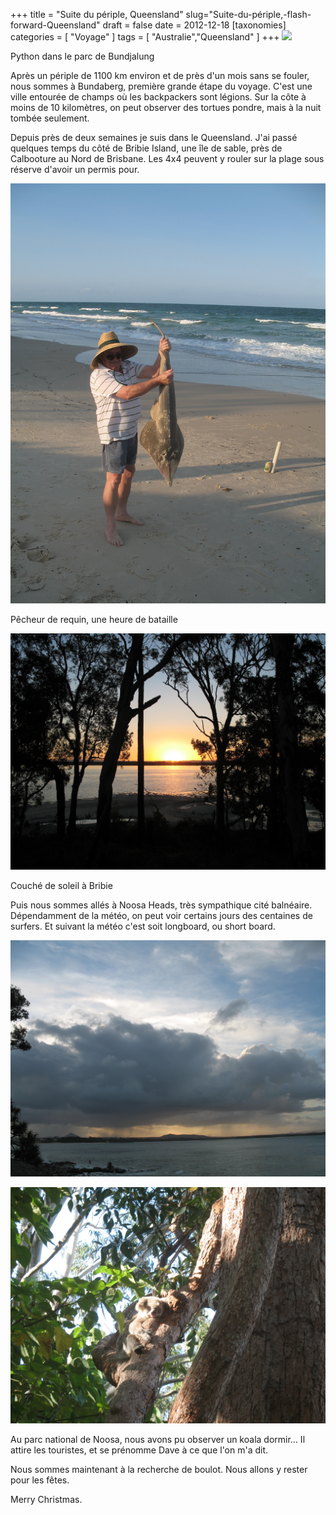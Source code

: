 +++
title = "Suite du périple, Queensland"
slug="Suite-du-périple,-flash-forward-Queensland"
draft = false
date = 2012-12-18
[taxonomies]
categories = [ "Voyage" ]
tags = [ "Australie","Queensland" ]
+++
<a href="/Australie/IMG_0040.JPG" title=""><img src="/Australie/IMG_0040.JPG" /></a>

Python dans le parc de Bundjalung

Après un périple de 1100 km environ et de près d'un mois sans se fouler, nous sommes à Bundaberg, première grande étape du voyage.
C'est une ville entourée de champs où les backpackers sont légions.
Sur la côte à moins de 10 kilomètres, on peut observer des tortues pondre, mais à la nuit tombée seulement.

Depuis près de deux semaines je suis dans le Queensland.
J'ai passé quelques temps du côté de Bribie Island, une île de sable, près de Calbooture au Nord de Brisbane.
Les 4x4 peuvent y rouler sur la plage sous réserve d'avoir un permis pour.

<a href="/Australie/IMG_0408.JPG" title=""><img src="/Australie/IMG_0408.JPG" /></a>

Pêcheur de requin, une heure de bataille

<a href="/Australie/IMG_0314.JPG" title=""><img src="/Australie/IMG_0314.JPG" /></a>

Couché de soleil à Bribie

Puis nous sommes allés à Noosa Heads, très sympathique cité balnéaire.
Dépendamment de la météo, on peut voir certains jours des centaines de surfers.
Et suivant la météo c'est soit longboard, ou short board.

<a href="/Australie/IMG_0311.JPG" title=""><img src="/Australie/IMG_0311.JPG" /></a>

<a href="/Australie/IMG_0444.JPG" title=""><img src="/Australie/IMG_0444.JPG" /></a>

Au parc national de Noosa, nous avons pu observer un koala dormir...
Il attire les touristes, et se prénomme Dave à ce que l'on m'a dit.

Nous sommes maintenant à la recherche de boulot.
Nous allons y rester pour les fêtes.

Merry Christmas.